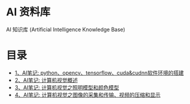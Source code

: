 # AI 资料库

AI 知识库 (Artificial Intelligence Knowledge Base)

# 目录

- [1、AI笔记: python、opencv、tensorflow、cuda&cudnn软件环境的搭建](./contents/1.md)
- [2、AI笔记: 计算机视觉概述](./contents/2.md)
- [3、AI笔记: 计算机视觉之照明模型和颜色模型](./contents/3.md)
- [4、AI笔记: 计算机视觉之图像的采集和传输、视频的压缩和显示](./contents/4.md)